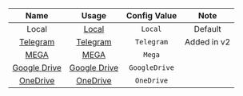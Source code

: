 |                                          Name                                           |                 Usage                 | Config Value  |    Note     |
| :-------------------------------------------------------------------------------------: | :-----------------------------------: | :-----------: | :---------: |
|                                          Local                                          |        [Local](/storage/local)        |    `Local`    |   Default   |
|                            [Telegram](https://telegram.org/)                            |     [Telegram](/storage/telegram)     |  `Telegram`   | Added in v2 |
|                                [MEGA](https://mega.io/)                                 |         [MEGA](/storage/mega)         |    `Mega`     |             |
|                        [Google Drive](https://drive.google.com/)                        | [Google Drive](/storage/google-drive) | `GoogleDrive` |             |
| [OneDrive](https://www.microsoft.com/en-us/microsoft-365/onedrive/online-cloud-storage) |     [OneDrive](/storage/onedrive)     |  `OneDrive`   |             |
